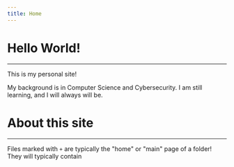 ```yaml
---
title: Home
---
```

# Hello World!
---
This is my personal site! 

My background is in Computer Science and Cybersecurity. I am still learning, and I will always will be.

# About this site
---
Files marked with `+` are typically the "home" or "main" page of a folder! They will typically contain 